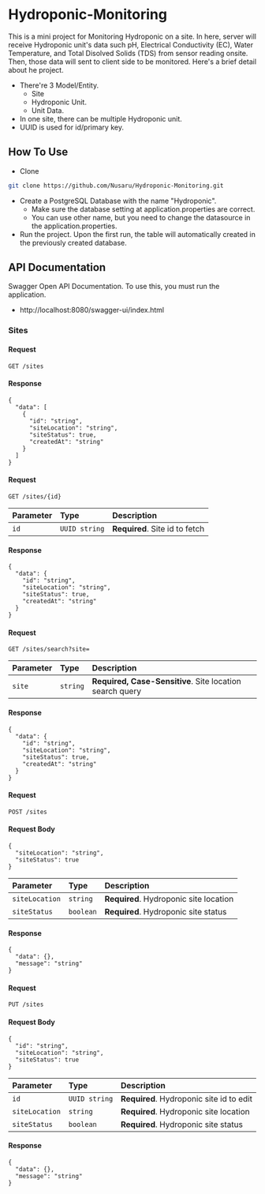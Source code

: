 # Hydroponic-Monitoring

This is a mini project for Monitoring Hydroponic on a site. In here, server will receive Hydroponic unit's data such pH, Electrical Conductivity (EC), Water Temperature, and Total Disolved Solids (TDS) from sensor reading onsite. Then, those data will sent to client side to be monitored. Here's a brief detail about he project.

- There're 3 Model/Entity.
  - Site
  - Hydroponic Unit.
  - Unit Data.
- In one site, there can be multiple Hydroponic unit.
- UUID is used for id/primary key.

## How To Use

- Clone
```bash
git clone https://github.com/Nusaru/Hydroponic-Monitoring.git
```
- Create a PostgreSQL Database with the name "Hydroponic".
  - Make sure the database setting at application.properties are correct.
  - You can use other name, but you need to change the datasource in the application.properties.
- Run the project. Upon the first run, the table will automatically created in the previously created database.

## API Documentation
Swagger Open API Documentation. To use this, you must run the application.
- http://localhost:8080/swagger-ui/index.html

### Sites
#### Request
```http
GET /sites
```
#### Response
```
{
  "data": [
    {
      "id": "string",
      "siteLocation": "string",
      "siteStatus": true,
      "createdAt": "string"
    }
  ]
}
```
#### Request
```http
GET /sites/{id}
```

| Parameter | Type     | Description                       |
| :-------- | :------- | :-------------------------------- |
| `id`      | `UUID string` | **Required**. Site id to fetch|

#### Response
```
{
  "data": {
    "id": "string",
    "siteLocation": "string",
    "siteStatus": true,
    "createdAt": "string"
  }
}
```

#### Request
```http
GET /sites/search?site=

```

| Parameter | Type     | Description                       |
| :-------- | :------- | :-------------------------------- |
| `site`      | `string` | **Required, Case-Sensitive**. Site location search query|

#### Response
```
{
  "data": {
    "id": "string",
    "siteLocation": "string",
    "siteStatus": true,
    "createdAt": "string"
  }
}
```

#### Request
```http
POST /sites
```
#### Request Body
```
{
  "siteLocation": "string",
  "siteStatus": true
}
```

| Parameter | Type     | Description                       |
| :-------- | :------- | :-------------------------------- |
| `siteLocation`      | `string` | **Required**. Hydroponic site location|
| `siteStatus`      | `boolean` | **Required**. Hydroponic site status|

#### Response
```
{
  "data": {},
  "message": "string"
}
```

#### Request
```http
PUT /sites
```
#### Request Body
```
{
  "id": "string",
  "siteLocation": "string",
  "siteStatus": true
}
```

| Parameter | Type     | Description                       |
| :-------- | :------- | :-------------------------------- |
| `id`      | `UUID string` | **Required**. Hydroponic site id to edit|
| `siteLocation`      | `string` | **Required**. Hydroponic site location|
| `siteStatus`      | `boolean` | **Required**. Hydroponic site status|

#### Response
```
{
  "data": {},
  "message": "string"
}
```
